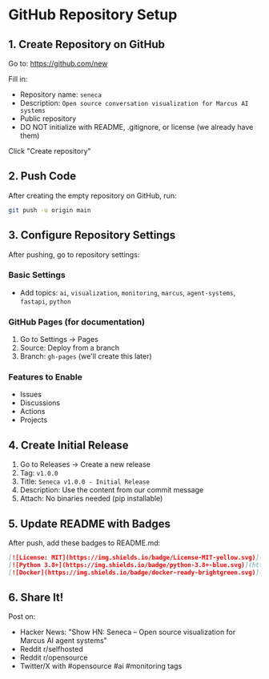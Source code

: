 # GitHub Repository Setup

## 1. Create Repository on GitHub

Go to: https://github.com/new

Fill in:
- Repository name: `seneca`
- Description: `Open source conversation visualization for Marcus AI systems`
- Public repository
- DO NOT initialize with README, .gitignore, or license (we already have them)

Click "Create repository"

## 2. Push Code

After creating the empty repository on GitHub, run:

```bash
git push -u origin main
```

## 3. Configure Repository Settings

After pushing, go to repository settings:

### Basic Settings
- Add topics: `ai`, `visualization`, `monitoring`, `marcus`, `agent-systems`, `fastapi`, `python`

### GitHub Pages (for documentation)
1. Go to Settings → Pages
2. Source: Deploy from a branch
3. Branch: `gh-pages` (we'll create this later)

### Features to Enable
- Issues
- Discussions
- Actions
- Projects

## 4. Create Initial Release

1. Go to Releases → Create a new release
2. Tag: `v1.0.0`
3. Title: `Seneca v1.0.0 - Initial Release`
4. Description: Use the content from our commit message
5. Attach: No binaries needed (pip installable)

## 5. Update README with Badges

After push, add these badges to README.md:

```markdown
[![License: MIT](https://img.shields.io/badge/License-MIT-yellow.svg)](https://opensource.org/licenses/MIT)
[![Python 3.8+](https://img.shields.io/badge/python-3.8+-blue.svg)](https://www.python.org/downloads/)
[![Docker](https://img.shields.io/badge/docker-ready-brightgreen.svg)](https://hub.docker.com/r/yourusername/seneca)
```

## 6. Share It!

Post on:
- Hacker News: "Show HN: Seneca – Open source visualization for Marcus AI agent systems"
- Reddit r/selfhosted
- Reddit r/opensource  
- Twitter/X with #opensource #ai #monitoring tags